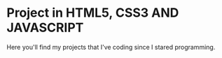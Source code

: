 # Project in HTML5, CSS3 AND JAVASCRIPT
Here you'll find my projects that I've coding since I stared programming. 
